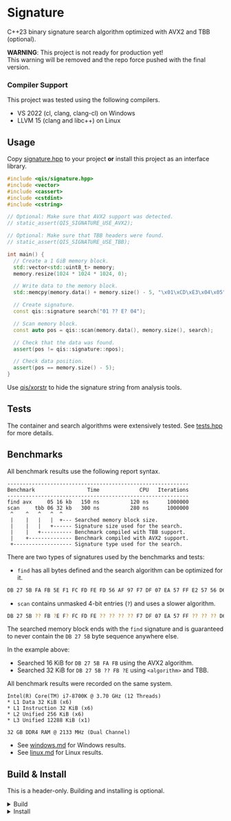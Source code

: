 # Signature
C++23 binary signature search algorithm optimized with AVX2 and TBB (optional).

**WARNING**: This project is not ready for production yet!<br/>
This warning will be removed and the repo force pushed with the final version.

### Compiler Support
This project was tested using the following compilers.

* VS 2022 (cl, clang, clang-cl) on Windows
* LLVM 15 (clang and libc++) on Linux

## Usage
Copy [signature.hpp](include/qis/signature.hpp) to your project **or**
install this project as an interface library.

```cpp
#include <qis/signature.hpp>
#include <vector>
#include <cassert>
#include <cstdint>
#include <cstring>

// Optional: Make sure that AVX2 support was detected.
// static_assert(QIS_SIGNATURE_USE_AVX2);

// Optional: Make sure that TBB headers were found.
// static_assert(QIS_SIGNATURE_USE_TBB);

int main() {
  // Create a 1 GiB memory block.
  std::vector<std::uint8_t> memory;
  memory.resize(1024 * 1024 * 1024, 0);

  // Write data to the memory block.
  std::memcpy(memory.data() + memory.size() - 5, "\x01\xCD\xE3\x04\x05", 5);

  // Create signature.
  const qis::signature search("01 ?? E? 04");

  // Scan memory block.
  const auto pos = qis::scan(memory.data(), memory.size(), search);

  // Check that the data was found.
  assert(pos != qis::signature::npos);

  // Check data position.
  assert(pos == memory.size() - 5);
}
```

Use [qis/xorstr](https://github.com/qis/xorstr) to hide the signature
string from analysis tools.

## Tests
The container and search algorithms were extensively tested. See
[tests.hpp](src/tests.hpp) for more details.

## Benchmarks
All benchmark results use the following report syntax.

```
-----------------------------------------------------------
Benchmark                 Time             CPU   Iterations
-----------------------------------------------------------
find avx     05 16 kb   150 ns          120 ns      1000000
scan     tbb 06 32 kb   300 ns          280 ns      1000000
 ^    ^   ^   ^  ^
 |    |   |   |  +--- Searched memory block size.
 |    |   |   +------ Signature size used for the search.
 |    |   +---------- Benchmark compiled with TBB support.
 |    +-------------- Benchmark compiled with AVX2 support.
 +------------------- Signature type used for the search.
```

There are two types of signatures used by the benchmarks and tests:

* `find` has all bytes defined and the search algorithm can be optimized for it.

```sh
DB 27 5B FA FB 5E F1 FC FD FE FD 56 AF 97 F7 DF 07 EA 57 FF E2 57 56 D6 00 89
```

* `scan` contains unmasked 4-bit entries (`?`) and uses a slower algorithm.

```sh
DB 27 5B ?? FB ?E F? FC FD FE ?? ?? ?? ?? F7 DF 07 EA 57 FF ?? ?? ?? D6 00 ??
```

The searched memory block ends with the `find` signature and is guaranteed to
never contain the `DB 27 5B` byte sequence anywhere else.

In the example above:
* Searched 16 KiB for `DB 27 5B FA FB` using the AVX2 algorithm.
* Searched 32 KiB for `DB 27 5B ?? FB ?E` using `<algorithm>` and TBB.

All benchmark results were recorded on the same system.

```
Intel(R) Core(TM) i7-8700K @ 3.70 GHz (12 Threads)
* L1 Data 32 KiB (x6)
* L1 Instruction 32 KiB (x6)
* L2 Unified 256 KiB (x6)
* L3 Unified 12288 KiB (x1)

32 GB DDR4 RAM @ 2133 MHz (Dual Channel)
```

* See [windows.md](res/windows.md) for Windows results.
* See [linux.md](res/linux.md) for Linux results.

## Build & Install
This is a header-only. Building and installing is optional.

<details>
<summary>Build</summary>

1. Install [Python 3][py].
2. Install [Conan][conan].

```sh
pip install "conan<2.0.0"
```

3. Install [CMake][cmake] and [LLVM][llvm] on **Linux**.

```sh
# CMake
sudo rm -rf /opt/cmake; sudo mkdir -p /opt/cmake
wget https://github.com/Kitware/CMake/releases/download/v3.25.3/cmake-3.25.3-linux-x86_64.tar.gz
sudo tar xf cmake-3.25.3-linux-x86_64.tar.gz -C /opt/cmake --strip-components=1

sudo tee /etc/profile.d/cmake.sh >/dev/null <<'EOF'
export PATH="/opt/cmake/bin:${PATH}"
EOF

sudo chmod 0755 /etc/profile.d/cmake.sh
. /etc/profile.d/cmake.sh

# LLVM
sudo rm -rf /opt/llvm; sudo mkdir -p /opt/llvm
wget https://github.com/llvm/llvm-project/releases/download/llvmorg-15.0.6/clang+llvm-15.0.6-x86_64-linux-gnu-ubuntu-18.04.tar.xz
sudo tar xf clang+llvm-15.0.6-x86_64-linux-gnu-ubuntu-18.04.tar.xz -C /opt/llvm --strip-components=1

sudo tee /etc/profile.d/llvm.sh >/dev/null <<'EOF'
export PATH="/opt/llvm/bin:${PATH}"
EOF

sudo chmod 0755 /etc/profile.d/llvm.sh
. /etc/profile.d/llvm.sh

sudo tee /etc/ld.so.conf.d/llvm.conf >/dev/null <<'EOF'
/opt/llvm/lib/x86_64-unknown-linux-gnu
/opt/llvm/lib
EOF

sudo ldconfig
```

4. Install [Visual Studio][vs] with C++ and CMake support on **Windows**.
5. Clone project. Use `x64 Native Tools Command Prompt for VS 2022` on Windows.

```sh
git clone https://github.com/qis/signature signature
cd signature
```

6. Install dependencies.

```sh
# Windows
conan install . -if third_party/msvc -pr conan.msvc

# Linux
conan install . -if third_party/llvm -pr conan.llvm
```

7. Configure project.

```sh
cmake --list-presets

# Windows
cmake --preset debug
cmake --preset release

# Windows & Linux
cmake --preset debug-clang
cmake --preset release-clang

# Windows
cmake --preset debug-clang-cl
cmake --preset release-clang-cl
```

8. Build configurations.

```sh
# Windows
cmake --build build/debug --target tests
cmake --build build/release

# Windows & Linux
cmake --build build/debug-clang --target tests
cmake --build build/release-clang

# Windows
cmake --build build/debug-clang-cl --target tests
cmake --build build/release-clang-cl
```

9. Run tests and benchmarks.

```sh
# Windows
build\debug\tests.exe
build\release\tests.exe
build\release\benchmarks.exe

build\debug-clang\tests.exe
build\release-clang\tests.exe
build\release-clang\benchmarks.exe

build\debug-clang-cl\tests.exe
build\release-clang-cl\tests.exe
build\release-clang-cl\benchmarks.exe

# Linux
build/debug-clang/tests
build/release-clang/tests
build/release-clang/benchmarks
```

</details>

<details>
<summary>Install</summary>

Install header file and CMake config.

```cmd
cmake -G Ninja -B build/install -DCMAKE_BUILD_TYPE=Release -DCMAKE_INSTALL_PREFIX="install"
cmake --build build/install --target install
```

</details>

<!--
git update-index --no-skip-worktree res/linux.md res/windows.md
git add res/linux.md res/windows.md
git update-index --skip-worktree res/linux.md res/windows.md
-->

[py]: https://www.python.org/downloads/windows/
[vs]: https://visualstudio.microsoft.com/vs/
[cmake]: https://cmake.org/download/
[conan]: https://conan.io/center/
[llvm]: https://llvm.org/
